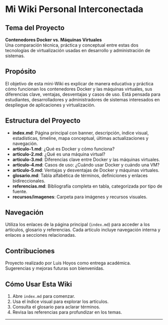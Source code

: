 # Mi Wiki Personal Interconectada

## Tema del Proyecto
**Contenedores Docker vs. Máquinas Virtuales**  
Una comparación técnica, práctica y conceptual entre estas dos tecnologías de virtualización usadas en desarrollo y administración de sistemas.

## Propósito
El objetivo de esta mini-Wiki es explicar de manera educativa y práctica cómo funcionan los contenedores Docker y las máquinas virtuales, sus diferencias clave, ventajas, desventajas y casos de uso. Está pensada para estudiantes, desarrolladores y administradores de sistemas interesados en despliegue de aplicaciones y virtualización.

## Estructura del Proyecto

- **index.md**: Página principal con banner, descripción, índice visual, estadísticas, timeline, mapa conceptual, últimas actualizaciones y navegación.
- **articulo-1.md**: ¿Qué es Docker y cómo funciona?
- **articulo-2.md**: ¿Qué es una máquina virtual?
- **articulo-3.md**: Diferencias clave entre Docker y las máquinas virtuales.
- **articulo-4.md**: Casos de uso: ¿Cuándo usar Docker y cuándo una VM?
- **articulo-5.md**: Ventajas y desventajas de Docker y máquinas virtuales.
- **glosario.md**: Tabla alfabética de términos, definiciones y enlaces bidireccionales.
- **referencias.md**: Bibliografía completa en tabla, categorizada por tipo de fuente.
- **recursos/imagenes**: Carpeta para imágenes y recursos visuales.

## Navegación
Utiliza los enlaces de la página principal (`index.md`) para acceder a los artículos, glosario y referencias. Cada artículo incluye navegación interna y enlaces a secciones relacionadas.

## Contribuciones
Proyecto realizado por Luis Hoyos como entrega académica.  
Sugerencias y mejoras futuras son bienvenidas.

## Cómo Usar Esta Wiki
1. Abre `index.md` para comenzar.
2. Usa el índice visual para explorar los artículos.
3. Consulta el glosario para aclarar términos.
4. Revisa las referencias para profundizar en los temas.

---

